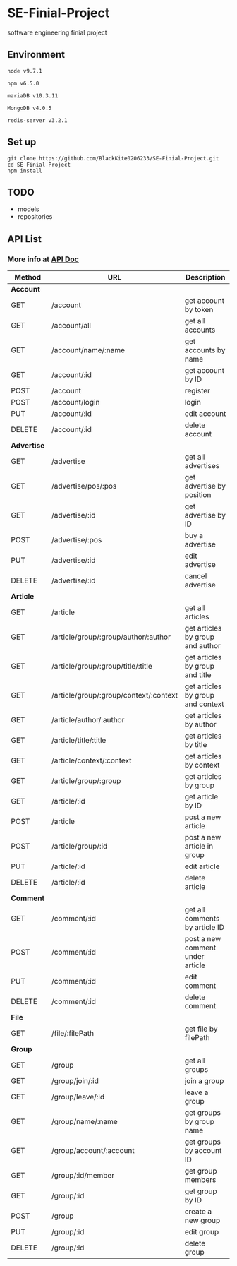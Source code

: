 # SE-Finial-Project

software engineering finial project

## Environment

```
node v9.7.1

npm v6.5.0

mariaDB v10.3.11

MongoDB v4.0.5

redis-server v3.2.1
```

## Set up

```
git clone https://github.com/BlackKite0206233/SE-Finial-Project.git
cd SE-Finial-Project
npm install
```

## TODO

- models
- repositories

## API List

### More info at [API Doc](./APIdoc.md)

| Method | URL | Description |
| --- | --- | --- |
| **Account** |
| GET | /account | get account by token |
| GET | /account/all | get all accounts |
| GET | /account/name/:name | get accounts by name |
| GET | /account/:id | get account by ID |
| POST | /account | register |
| POST | /account/login | login |
| PUT | /account/:id | edit account |
| DELETE | /account/:id | delete account |
| **Advertise** |
| GET | /advertise | get all advertises |
| GET | /advertise/pos/:pos | get advertise by position |
| GET | /advertise/:id | get advertise by ID |
| POST | /advertise/:pos | buy a advertise |
| PUT | /advertise/:id | edit advertise |
| DELETE | /advertise/:id | cancel advertise |
| **Article** |
| GET | /article | get all articles |
| GET | /article/group/:group/author/:author | get articles by group and author |
| GET | /article/group/:group/title/:title | get articles by group and title |
| GET | /article/group/:group/context/:context | get articles by group and context |
| GET | /article/author/:author | get articles by author |
| GET | /article/title/:title | get articles by title |
| GET | /article/context/:context | get articles by context |
| GET | /article/group/:group | get articles by group |
| GET | /article/:id | get article by ID |
| POST | /article | post a new article |
| POST | /article/group/:id | post a new article in group |
| PUT | /article/:id | edit article |
| DELETE | /article/:id | delete article |
| **Comment** |
| GET | /comment/:id | get all comments by article ID |
| POST | /comment/:id | post a new comment under article |
| PUT | /comment/:id | edit comment |
| DELETE | /comment/:id | delete comment |
| **File** |
| GET | /file/:filePath | get file by filePath |
| **Group** |
| GET | /group | get all groups |
| GET | /group/join/:id | join a group |
| GET | /group/leave/:id | leave a group |
| GET | /group/name/:name | get groups by group name |
| GET | /group/account/:account | get groups by account ID |
| GET | /group/:id/member | get group members |
| GET | /group/:id | get group by ID |
| POST | /group | create a new group |
| PUT | /group/:id | edit group |
| DELETE | /group/:id | delete group |